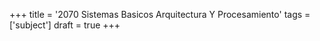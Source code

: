 +++
title = '2070 Sistemas Basicos Arquitectura Y Procesamiento'
tags = ['subject']
draft = true
+++
